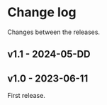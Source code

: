# Change log
Changes between the releases.


## v1.1 - 2024-05-DD


## v1.0 - 2023-06-11
First release.


<!-- template

## vX.Y-type - 202Y-MM-DD
Comment...

### Added
 - ... (#<issue>)
 -

### Fixed
 -
 -

### Changed
 -
 -

### Removed
 -
 -

-->
